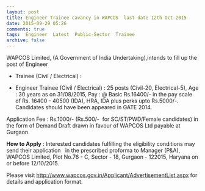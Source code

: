 ```yaml
---
layout: post
title: Engineer Trainee cavancy in WAPCOS  last date 12th Oct-2015   
date: 2015-09-29 05:26
comments: true
tags:  Engineer  Latest  Public-Sector  Trainee 
archive: false
---
```

WAPCOS Limited, (A Government of India Undertaking),intends to fill up the post of Engineer
- Trainee (Civil / Electrical) :

- Engineer Trainee (Civil / Electrical) : 25 posts (Civil-20, Electrical-5), Age : 30 years as on 31/08/2015, Pay : @ Basic Rs.16400/- in the pay scale of Rs. 16400 - 40500 (IDA), HRA, IDA plus perks upto Rs.5000/-.  Candidates should have been appeared in GATE 2014.

Application Fee : Rs.1000/- (Rs.500/-  for SC/ST/PWD/Female candidates) in the form of Demand Draft drawn in favour of WAPCOS Ltd payable at Gurgaon.

**How to Apply** : Interested candidates fulfilling the eligibility conditions may send their application   in the prescribed proforma to Manager (P&A), WAPCOS Limited, Plot No.76 - C, Sector - 18, Gurgaon - 122015, Haryana on or before 12/10/2015.

Please visit <http://www.wapcos.gov.in/Applicant/AdvertisementList.aspx> for details and application format.
